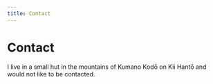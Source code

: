 ```yaml
---
title: Contact
---
```


# Contact #

I live in a small hut in the mountains of Kumano Kodō on Kii Hantō and would not
like to be contacted.
